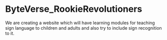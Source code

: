 # ByteVerse_RookieRevolutioners
We are creating a website which will have learning modules for teaching sign language to children and adults and also try to include sign recognition to it.
